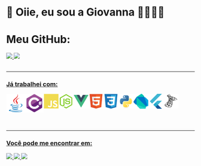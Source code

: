 # 👋 Oiie, eu sou a Giovanna 👩🏻‍💻✨

# Meu GitHub:
<div> 
  <a href="https://beacons.ai/giovannaPavani">
  <img height="180em" src="https://github-readme-stats.vercel.app/api?username=giovannaPavani&show_icons=true&count_private=true&theme=tokyonight"/>
  <img height="180em" src="https://github-readme-stats.vercel.app/api/top-langs/?username=giovannaPavani&langs_count=8&layout=compact&theme=tokyonight"/>  
</div>
  
  <br>

  ---
### Já trabalhei com:
  <img width="300px" align="right" src="http://24.media.tumblr.com/390c17da5fb4d1854f8880b7562d8f92/tumblr_mfywqhe6ud1riu95io1_500.gif">
<div style="display: flex; justify-content: space-between;">
  <img align="center" title="Java" alt="" height="50" width="60" src="https://raw.githubusercontent.com/devicons/devicon/master/icons/java/java-original.svg">
  <img align="center" title="Csharp" alt="" height="50" width="60" src="https://raw.githubusercontent.com/devicons/devicon/master/icons/csharp/csharp-original.svg">
  <img align="center" title="JavaScript" alt="" height="40" width="50" src="https://raw.githubusercontent.com/devicons/devicon/master/icons/javascript/javascript-plain.svg">
  <img align="center" title="NodeJS" alt="" height="40" width="50" src="https://raw.githubusercontent.com/devicons/devicon/master/icons/nodejs/nodejs-original.svg">
  <img align="center" title="VueJS" alt="" height="40" width="50" src="https://raw.githubusercontent.com/devicons/devicon/master/icons/vuejs/vuejs-original.svg">
  <img align="center" title="HTML" alt="" height="40" width="50" src="https://raw.githubusercontent.com/devicons/devicon/master/icons/html5/html5-original.svg">
  <img align="center" title="CSS" alt="" height="40" width="50" src="https://raw.githubusercontent.com/devicons/devicon/master/icons/css3/css3-original.svg">
  <img align="center" title="Python" alt="" height="40" width="50" src="https://raw.githubusercontent.com/devicons/devicon/master/icons/python/python-original.svg">
  <img align="center" title="Dart" alt="" height="40" width="50" src="https://raw.githubusercontent.com/devicons/devicon/master/icons/dart/dart-original.svg">
  <img align="center" title="Flutter" alt="" height="40" width="50" src="https://raw.githubusercontent.com/devicons/devicon/master/icons/flutter/flutter-original.svg">
  <img align="center" title="SQL" alt="" height="40" width="50" src="https://raw.githubusercontent.com/devicons/devicon/master/icons/microsoftsqlserver/microsoftsqlserver-plain.svg">
</div>
  
<br>
<br>

---
### Você pode me encontrar em:
<div>
  <a href="mailto:giovannapmartelli@gmail.com" target="_blank"> <img src="https://img.shields.io/badge/Gmail-D14836?style=for-the-badge&logo=gmail&logoColor=white"> </a>
   <!--<a href="https://www.facebook.com/vini.cotrim.5" target="_blank"> <img src="https://img.shields.io/badge/Facebook-1877F2?style=for-the-badge&logo=facebook&logoColor=white"> </a>-->
   <a href="https://twitter.com/gi_pavani" target="_blank"> <img src="https://img.shields.io/badge/Twitter-1DA1F2?style=for-the-badge&logo=twitter&logoColor=white"> </a>
   <a href="https://www.linkedin.com/in/giovanna-pavani-a39966209/" target="_blank"> <img src="https://img.shields.io/badge/LinkedIn-0077B5?style=for-the-badge&logo=linkedin&logoColor=white"> </a>
</div>
  


<div> 
    <img alt="" src="https://github.com/giovannaPavani/giovannaPavani/blob/output/github-contribution-grid-snake.svg">
</div>

  
<!--
**giovannaPavani/giovannaPavani** is a ✨ _special_ ✨ repository because its `README.md` (this file) appears on your GitHub profile.

Here are some ideas to get you started:

- 🔭 I’m currently working on ...
- 🌱 I’m currently learning ...
- 👯 I’m looking to collaborate on ...
- 🤔 I’m looking for help with ...
- 💬 Ask me about ...
- 📫 How to reach me: ...
- 😄 Pronouns: ...
- ⚡ Fun fact: ...
-->

